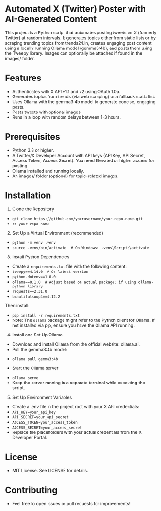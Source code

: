 # Automated X (Twitter) Poster with AI-Generated Content
This project is a Python script that automates posting tweets on X (formerly Twitter) at random intervals. It generates topics either from static lists or by scraping trending topics from trends24.in, creates engaging post content using a locally running Ollama model (gemma3:4b), and posts them using the Tweepy library. Images can optionally be attached if found in the images/ folder.

# Features
* Authenticates with X API v1.1 and v2 using OAuth 1.0a.
* Generates topics from trends (via web scraping) or a fallback static list.
* Uses Ollama with the gemma3:4b model to generate concise, engaging posts.
* Posts tweets with optional images.
* Runs in a loop with random delays between 1-3 hours.

# Prerequisites
* Python 3.8 or higher.
* A Twitter/X Developer Account with API keys (API Key, API Secret, Access Token, Access Secret). You need Elevated or higher access for posting.
* Ollama installed and running locally.
* An images/ folder (optional) for topic-related images.

# Installation
1. Clone the Repository
- `git clone https://github.com/yourusername/your-repo-name.git`
- `cd your-repo-name`

2. Set Up a Virtual Environment (recommended)
- `python -m venv .venv`
- `source .venv/bin/activate  # On Windows: .venv\Scripts\activate`

3. Install Python Dependencies
- Create a `requirements.txt` file with the following content:
- `tweepy==4.14.0  # Or latest version`
- `python-dotenv==1.0.0`
- `ollama==0.1.0  # Adjust based on actual package; if using ollama-python library`
- `requests==2.31.0`
- `beautifulsoup4==4.12.2`

Then install:
- `pip install -r requirements.txt`
-  Note: The `ollama` package might refer to the Python client for Ollama. If not installed via pip, ensure you have the Ollama API running.

4. Install and Set Up Ollama
* Download and install Ollama from the official website: ollama.ai.
* Pull the gemma3:4b model:
- `ollama pull gemma3:4b`
* Start the Ollama server
- `ollama serve`
- Keep the server running in a separate terminal while executing the script.

5. Set Up Environment Variables
- Create a .env file in the project root with your X API credentials:
- `API_KEY=your_api_key`
- `API_SECRET=your_api_secret`
- `ACCESS_TOKEN=your_access_token`
- `ACCESS_SECRET=your_access_secret`
- Replace the placeholders with your actual credentials from the X Developer Portal.

# License
- MIT License. See LICENSE for details.

# Contributing
- Feel free to open issues or pull requests for improvements!